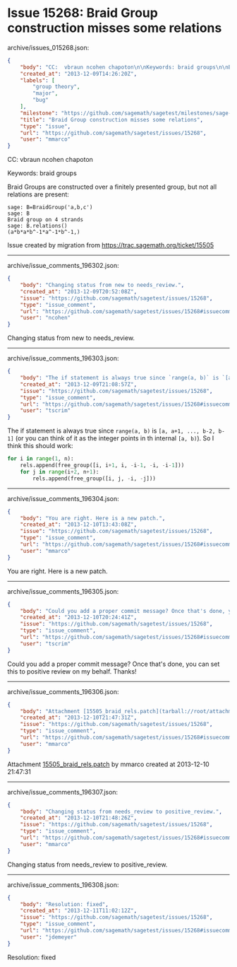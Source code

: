 # Issue 15268: Braid Group construction misses some relations

archive/issues_015268.json:
```json
{
    "body": "CC:  vbraun ncohen chapoton\n\nKeywords: braid groups\n\nBraid Groups are constructed over a finitely presented group, but not all relations are present:\n\n\n```\nsage: B=BraidGroup('a,b,c')\nsage: B\nBraid group on 4 strands\nsage: B.relations()\n(a*b*a*b^-1*a^-1*b^-1,)\n\n```\n\n\nIssue created by migration from https://trac.sagemath.org/ticket/15505\n\n",
    "created_at": "2013-12-09T14:26:20Z",
    "labels": [
        "group theory",
        "major",
        "bug"
    ],
    "milestone": "https://github.com/sagemath/sagetest/milestones/sage-5.13",
    "title": "Braid Group construction misses some relations",
    "type": "issue",
    "url": "https://github.com/sagemath/sagetest/issues/15268",
    "user": "mmarco"
}
```
CC:  vbraun ncohen chapoton

Keywords: braid groups

Braid Groups are constructed over a finitely presented group, but not all relations are present:


```
sage: B=BraidGroup('a,b,c')
sage: B
Braid group on 4 strands
sage: B.relations()
(a*b*a*b^-1*a^-1*b^-1,)

```


Issue created by migration from https://trac.sagemath.org/ticket/15505





---

archive/issue_comments_196302.json:
```json
{
    "body": "Changing status from new to needs_review.",
    "created_at": "2013-12-09T20:52:08Z",
    "issue": "https://github.com/sagemath/sagetest/issues/15268",
    "type": "issue_comment",
    "url": "https://github.com/sagemath/sagetest/issues/15268#issuecomment-196302",
    "user": "ncohen"
}
```

Changing status from new to needs_review.



---

archive/issue_comments_196303.json:
```json
{
    "body": "The if statement is always true since `range(a, b)` is `[a, a+1, ..., b-2, b-1]` (or you can think of it as the integer points in th internal `[a, b)`). So I think this should work:\n\n```python\nfor i in range(1, n):\n    rels.append(free_group([i, i+1, i, -i-1, -i, -i-1]))\n    for j in range(i+2, n+1):\n        rels.append(free_group([i, j, -i, -j]))\n```\n",
    "created_at": "2013-12-09T21:08:57Z",
    "issue": "https://github.com/sagemath/sagetest/issues/15268",
    "type": "issue_comment",
    "url": "https://github.com/sagemath/sagetest/issues/15268#issuecomment-196303",
    "user": "tscrim"
}
```

The if statement is always true since `range(a, b)` is `[a, a+1, ..., b-2, b-1]` (or you can think of it as the integer points in th internal `[a, b)`). So I think this should work:

```python
for i in range(1, n):
    rels.append(free_group([i, i+1, i, -i-1, -i, -i-1]))
    for j in range(i+2, n+1):
        rels.append(free_group([i, j, -i, -j]))
```




---

archive/issue_comments_196304.json:
```json
{
    "body": "You are right. Here is a new patch.",
    "created_at": "2013-12-10T13:43:08Z",
    "issue": "https://github.com/sagemath/sagetest/issues/15268",
    "type": "issue_comment",
    "url": "https://github.com/sagemath/sagetest/issues/15268#issuecomment-196304",
    "user": "mmarco"
}
```

You are right. Here is a new patch.



---

archive/issue_comments_196305.json:
```json
{
    "body": "Could you add a proper commit message? Once that's done, you can set this to positive review on my behalf. Thanks!",
    "created_at": "2013-12-10T20:24:41Z",
    "issue": "https://github.com/sagemath/sagetest/issues/15268",
    "type": "issue_comment",
    "url": "https://github.com/sagemath/sagetest/issues/15268#issuecomment-196305",
    "user": "tscrim"
}
```

Could you add a proper commit message? Once that's done, you can set this to positive review on my behalf. Thanks!



---

archive/issue_comments_196306.json:
```json
{
    "body": "Attachment [15505_braid_rels.patch](tarball://root/attachments/some-uuid/ticket15505/15505_braid_rels.patch) by mmarco created at 2013-12-10 21:47:31",
    "created_at": "2013-12-10T21:47:31Z",
    "issue": "https://github.com/sagemath/sagetest/issues/15268",
    "type": "issue_comment",
    "url": "https://github.com/sagemath/sagetest/issues/15268#issuecomment-196306",
    "user": "mmarco"
}
```

Attachment [15505_braid_rels.patch](tarball://root/attachments/some-uuid/ticket15505/15505_braid_rels.patch) by mmarco created at 2013-12-10 21:47:31



---

archive/issue_comments_196307.json:
```json
{
    "body": "Changing status from needs_review to positive_review.",
    "created_at": "2013-12-10T21:48:26Z",
    "issue": "https://github.com/sagemath/sagetest/issues/15268",
    "type": "issue_comment",
    "url": "https://github.com/sagemath/sagetest/issues/15268#issuecomment-196307",
    "user": "mmarco"
}
```

Changing status from needs_review to positive_review.



---

archive/issue_comments_196308.json:
```json
{
    "body": "Resolution: fixed",
    "created_at": "2013-12-11T11:02:12Z",
    "issue": "https://github.com/sagemath/sagetest/issues/15268",
    "type": "issue_comment",
    "url": "https://github.com/sagemath/sagetest/issues/15268#issuecomment-196308",
    "user": "jdemeyer"
}
```

Resolution: fixed
